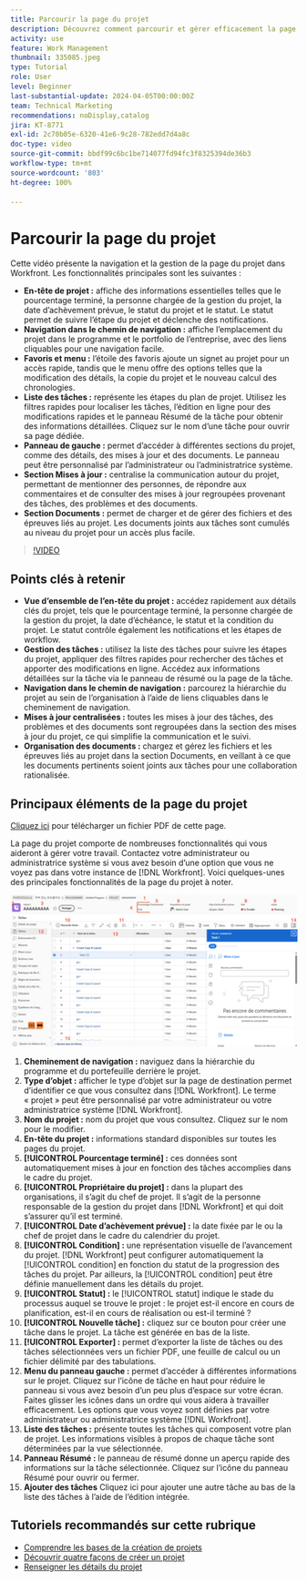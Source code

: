 ```yaml
---
title: Parcourir la page du projet
description: Découvrez comment parcourir et gérer efficacement la page du projet Workfront à l’aide de fonctionnalités telles que les sections En-tête du projet, Navigation dans le chemin de navigation, Liste des tâches, Mises à jour et Documents.
activity: use
feature: Work Management
thumbnail: 335085.jpeg
type: Tutorial
role: User
level: Beginner
last-substantial-update: 2024-04-05T00:00:00Z
team: Technical Marketing
recommendations: noDisplay,catalog
jira: KT-8771
exl-id: 2c70b05e-6320-41e6-9c28-782edd7d4a8c
doc-type: video
source-git-commit: bbdf99c6bc1be714077fd94fc3f8325394de36b3
workflow-type: tm+mt
source-wordcount: '803'
ht-degree: 100%

---
```


# Parcourir la page du projet

Cette vidéo présente la navigation et la gestion de la page du projet dans Workfront. Les fonctionnalités principales sont les suivantes :

* **En-tête de projet :** affiche des informations essentielles telles que le pourcentage terminé, la personne chargée de la gestion du projet, la date d’achèvement prévue, le statut du projet et le statut. Le statut permet de suivre l’étape du projet et déclenche des notifications.
* **Navigation dans le chemin de navigation :** affiche l’emplacement du projet dans le programme et le portfolio de l’entreprise, avec des liens cliquables pour une navigation facile.
* **Favoris et menu :** l’étoile des favoris ajoute un signet au projet pour un accès rapide, tandis que le menu offre des options telles que la modification des détails, la copie du projet et le nouveau calcul des chronologies.
* **Liste des tâches :** représente les étapes du plan de projet. Utilisez les filtres rapides pour localiser les tâches, l’édition en ligne pour des modifications rapides et le panneau Résumé de la tâche pour obtenir des informations détaillées. Cliquez sur le nom d’une tâche pour ouvrir sa page dédiée.
* **Panneau de gauche :** permet d’accéder à différentes sections du projet, comme des détails, des mises à jour et des documents. Le panneau peut être personnalisé par l’administrateur ou l’administratrice système.
* **Section Mises à jour :** centralise la communication autour du projet, permettant de mentionner des personnes, de répondre aux commentaires et de consulter des mises à jour regroupées provenant des tâches, des problèmes et des documents.
* **Section Documents :** permet de charger et de gérer des fichiers et des épreuves liés au projet. Les documents joints aux tâches sont cumulés au niveau du projet pour un accès plus facile.


>[!VIDEO](https://video.tv.adobe.com/v/3449728/?quality=12&learn=on&enablevpops=1&captions=fre_fr)

## Points clés à retenir

* **Vue d’ensemble de l’en-tête du projet :** accédez rapidement aux détails clés du projet, tels que le pourcentage terminé, la personne chargée de la gestion du projet, la date d’échéance, le statut et la condition du projet. Le statut contrôle également les notifications et les étapes de workflow.
* **Gestion des tâches :** utilisez la liste des tâches pour suivre les étapes du projet, appliquer des filtres rapides pour rechercher des tâches et apporter des modifications en ligne. Accédez aux informations détaillées sur la tâche via le panneau de résumé ou la page de la tâche.
* **Navigation dans le chemin de navigation :** parcourez la hiérarchie du projet au sein de l’organisation à l’aide de liens cliquables dans le cheminement de navigation.
* **Mises à jour centralisées :** toutes les mises à jour des tâches, des problèmes et des documents sont regroupées dans la section des mises à jour du projet, ce qui simplifie la communication et le suivi.
* **Organisation des documents :** chargez et gérez les fichiers et les épreuves liés au projet dans la section Documents, en veillant à ce que les documents pertinents soient joints aux tâches pour une collaboration rationalisée.


## Principaux éléments de la page du projet

[Cliquez ici](/help/assets/key-parts-of-the-project-page.pdf) pour télécharger un fichier PDF de cette page.

La page du projet comporte de nombreuses fonctionnalités qui vous aideront à gérer votre travail. Contactez votre administrateur ou administratrice système si vous avez besoin d’une option que vous ne voyez pas dans votre instance de [!DNL Workfront]. Voici quelques-unes des principales fonctionnalités de la page du projet à noter.

![Copie d’écran de la page du projet](assets/project-page-graphic-for-planner-v2.png)

1. **Cheminement de navigation :** naviguez dans la hiérarchie du programme et du portefeuille derrière le projet.
2. **Type d’objet :** afficher le type d’objet sur la page de destination permet d’identifier ce que vous consultez dans [!DNL Workfront]. Le terme « projet » peut être personnalisé par votre administrateur ou votre administratrice système [!DNL Workfront].
3. **Nom du projet :** nom du projet que vous consultez. Cliquez sur le nom pour le modifier.
4. **En-tête du projet :** informations standard disponibles sur toutes les pages du projet.
5. **[!UICONTROL Pourcentage terminé] :** ces données sont automatiquement mises à jour en fonction des tâches accomplies dans le cadre du projet.
6. **[!UICONTROL Propriétaire du projet] :** dans la plupart des organisations, il s’agit du chef de projet. Il s’agit de la personne responsable de la gestion du projet dans [!DNL Workfront] et qui doit s’assurer qu’il est terminé.
7. **[!UICONTROL Date d’achèvement prévue] :** la date fixée par le ou la chef de projet dans le cadre du calendrier du projet.
8. **[!UICONTROL Condition] :** une représentation visuelle de l’avancement du projet. [!DNL Workfront] peut configurer automatiquement la [!UICONTROL condition] en fonction du statut de la progression des tâches du projet. Par ailleurs, la [!UICONTROL condition] peut être définie manuellement dans les détails du projet.
9. **[!UICONTROL Statut] :** le [!UICONTROL statut] indique le stade du processus auquel se trouve le projet : le projet est-il encore en cours de planification, est-il en cours de réalisation ou est-il terminé ?
10. **[!UICONTROL Nouvelle tâche] :** cliquez sur ce bouton pour créer une tâche dans le projet. La tâche est générée en bas de la liste.
11. **[!UICONTROL Exporter] :** permet d’exporter la liste de tâches ou des tâches sélectionnées vers un fichier PDF, une feuille de calcul ou un fichier délimité par des tabulations.
12. **Menu du panneau gauche :** permet d’accéder à différentes informations sur le projet. Cliquez sur l’icône de tâche en haut pour réduire le panneau si vous avez besoin d’un peu plus d’espace sur votre écran. Faites glisser les icônes dans un ordre qui vous aidera à travailler efficacement. Les options que vous voyez sont définies par votre administrateur ou administratrice système [!DNL Workfront].
13. **Liste des tâches :** présente toutes les tâches qui composent votre plan de projet. Les informations visibles à propos de chaque tâche sont déterminées par la vue sélectionnée.
14. **Panneau Résumé :** le panneau de résumé donne un aperçu rapide des informations sur la tâche sélectionnée. Cliquez sur l’icône du panneau Résumé pour ouvrir ou fermer.
15. **Ajouter des tâches** Cliquez ici pour ajouter une autre tâche au bas de la liste des tâches à l’aide de l’édition intégrée.

## Tutoriels recommandés sur cette rubrique

* [Comprendre les bases de la création de projets](/help/manage-work/projects/understand-basic-project-creation.md)
* [Découvrir quatre façons de créer un projet](/help/manage-work/projects/understand-other-ways-to-create-projects.md)
* [Renseigner les détails du projet](/help/manage-work/projects/fill-in-the-project-details.md)

